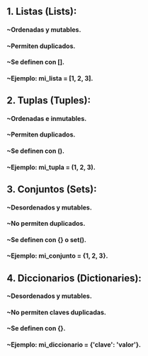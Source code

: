 ## 1. Listas (Lists):
#### ~Ordenadas y mutables.
#### ~Permiten duplicados.
#### ~Se definen con [].
#### ~Ejemplo: mi_lista = [1, 2, 3].
## 2. Tuplas (Tuples):
#### ~Ordenadas e inmutables.
#### ~Permiten duplicados.
#### ~Se definen con ().
#### ~Ejemplo: mi_tupla = (1, 2, 3).
## 3. Conjuntos (Sets):
#### ~Desordenados y mutables.
#### ~No permiten duplicados.
#### ~Se definen con {} o set().
#### ~Ejemplo: mi_conjunto = {1, 2, 3}.
## 4. Diccionarios (Dictionaries):
#### ~Desordenados y mutables.
#### ~No permiten claves duplicadas.
#### ~Se definen con {}.
#### ~Ejemplo: mi_diccionario = {'clave': 'valor'}.
